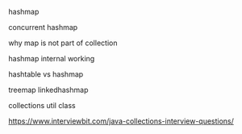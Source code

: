 hashmap

concurrent hashmap

why map is not part of collection

hashmap internal working

hashtable vs hashmap

treemap
linkedhashmap


collections util class

https://www.interviewbit.com/java-collections-interview-questions/
